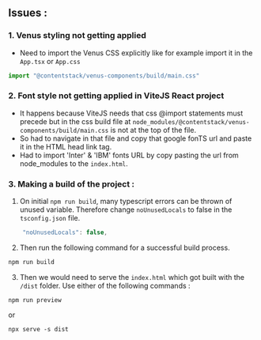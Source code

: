 ## Issues :

### 1. Venus styling not getting applied 

- Need to import the Venus CSS explicitly like for example import it in the `App.tsx` or `App.css` 
```js
import "@contentstack/venus-components/build/main.css"
```

### 2. Font style not getting applied in ViteJS React project

- It happens because ViteJS needs that css @import statements must precede but in the css build file at `node_modules/@contentstack/venus-components/build/main.css` is not at the top of the file.
- So had to navigate in that file and copy that google fonTS url and paste it in the HTML head link tag.
- Had to import 'Inter' & 'IBM' fonts URL by copy pasting the url from node_modules to the `index.html`.

### 3. Making a build of the project :

1. On initial `npm run build`, many typescript errors can be thrown of unused variable. Therefore change `noUnusedLocals` to false in the `tsconfig.json` file. 
```js
    "noUnusedLocals": false,
```
2. Then run the following command for a successful build process.
```bash
npm run build
```
3. Then we would need to serve the `index.html` which got built with the `/dist` folder. Use either of the following commands :
```
npm run preview
```
or
```
npx serve -s dist
```

